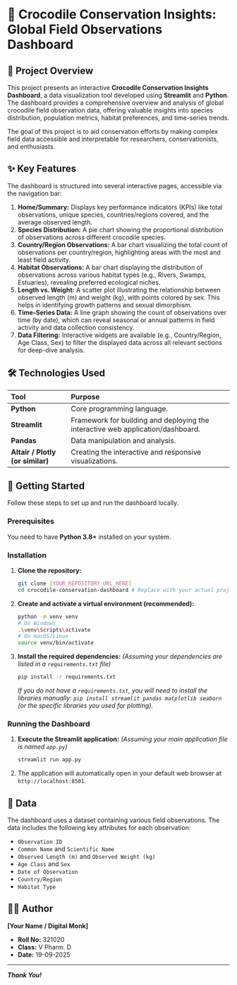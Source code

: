 # 🐊 Crocodile Conservation Insights: Global Field Observations Dashboard

## 🌟 Project Overview

This project presents an interactive **Crocodile Conservation Insights Dashboard**, a data visualization tool developed using **Streamlit** and **Python**. The dashboard provides a comprehensive overview and analysis of global crocodile field observation data, offering valuable insights into species distribution, population metrics, habitat preferences, and time-series trends.

The goal of this project is to aid conservation efforts by making complex field data accessible and interpretable for researchers, conservationists, and enthusiasts.

## ✨ Key Features

The dashboard is structured into several interactive pages, accessible via the navigation bar:

1.  **Home/Summary:** Displays key performance indicators (KPIs) like total observations, unique species, countries/regions covered, and the average observed length.
2.  **Species Distribution:** A pie chart showing the proportional distribution of observations across different crocodile species.
3.  **Country/Region Observations:** A bar chart visualizing the total count of observations per country/region, highlighting areas with the most and least field activity.
4.  **Habitat Observations:** A bar chart displaying the distribution of observations across various habitat types (e.g., Rivers, Swamps, Estuaries), revealing preferred ecological niches.
5.  **Length vs. Weight:** A scatter plot illustrating the relationship between observed length ($\text{m}$) and weight ($\text{kg}$), with points colored by sex. This helps in identifying growth patterns and sexual dimorphism.
6.  **Time-Series Data:** A line graph showing the count of observations over time (by date), which can reveal seasonal or annual patterns in field activity and data collection consistency.
7.  **Data Filtering:** Interactive widgets are available (e.g., Country/Region, Age Class, Sex) to filter the displayed data across all relevant sections for deep-dive analysis.

## 🛠️ Technologies Used

| Tool | Purpose |
| :--- | :--- |
| **Python** | Core programming language. |
| **Streamlit** | Framework for building and deploying the interactive web application/dashboard. |
| **Pandas** | Data manipulation and analysis. |
| **Altair / Plotly (or similar)** | Creating the interactive and responsive visualizations. |

## 🚀 Getting Started

Follow these steps to set up and run the dashboard locally.

### Prerequisites

You need to have **Python 3.8+** installed on your system.

### Installation

1.  **Clone the repository:**
    ```bash
    git clone [YOUR_REPOSITORY_URL_HERE]
    cd crocodile-conservation-dashboard # Replace with your actual project directory name
    ```

2.  **Create and activate a virtual environment (recommended):**
    ```bash
    python -m venv venv
    # On Windows
    .\venv\Scripts\activate
    # On macOS/Linux
    source venv/bin/activate
    ```

3.  **Install the required dependencies:**
    *(Assuming your dependencies are listed in a `requirements.txt` file)*
    ```bash
    pip install -r requirements.txt
    ```
    *If you do not have a `requirements.txt`, you will need to install the libraries manually: `pip install streamlit pandas matplotlib seaborn` (or the specific libraries you used for plotting).*

### Running the Dashboard

1.  **Execute the Streamlit application:**
    *(Assuming your main application file is named `app.py`)*
    ```bash
    streamlit run app.py
    ```

2.  The application will automatically open in your default web browser at `http://localhost:8501`.

## 📂 Data

The dashboard uses a dataset containing various field observations. The data includes the following key attributes for each observation:
* `Observation ID`
* `Common Name` and `Scientific Name`
* `Observed Length (m)` and `Observed Weight (kg)`
* `Age Class` and `Sex`
* `Date of Observation`
* `Country/Region`
* `Habitat Type`

## 👨‍💻 Author

**[Your Name / Digital Monk]**
* **Roll No:** 321020
* **Class:** V Pharm. D
* **Date:** 19-09-2025

---
***Thank You!***
